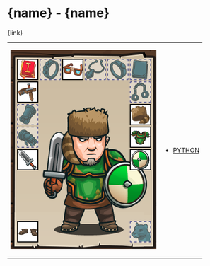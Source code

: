 # {name}  - {name} 

{link}
<table>
<tr>
<td>

![Hero Picture](hero.png?raw=true "Hero Picture")

</td>
<td>
<ul>
<li>

[PYTHON]({link}.py)

</li>
</td>
</tr>
<table>